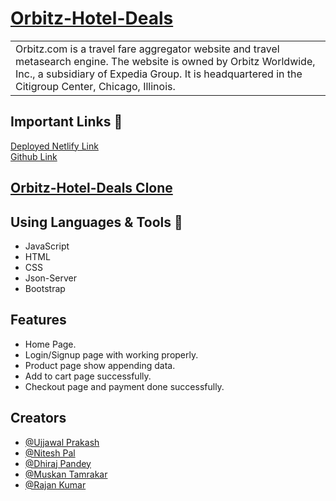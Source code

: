 # [Orbitz-Hotel-Deals](https://orbitz-clone-v1.netlify.app/)

<table>
<tr>
<td>
Orbitz.com is a travel fare aggregator website and travel metasearch engine. The website is owned by Orbitz Worldwide, Inc., a subsidiary of Expedia Group. It is headquartered in the Citigroup Center, Chicago, Illinois.
</td>
</tr>
</table>


## Important Links 🔗 
<a href="orbitz-clone-v1.netlify.app/">Deployed Netlify Link</a>
<br>
<a href="https://github.com/Muskantamrakar/green-volleyball-8804">Github Link</a>


## [Orbitz-Hotel-Deals Clone](https://orbitz-clone-v1.netlify.app/)


## Using Languages & Tools 🧰
- JavaScript
- HTML
- CSS
- Json-Server
- Bootstrap


## Features
- Home Page.
- Login/Signup page with working properly.
- Product page show appending data.
- Add to cart page successfully.
- Checkout page  and payment done successfully. 


## Creators

- [@Ujjawal Prakash](https://github.com/ujjawalyt)
- [@Nitesh Pal](https://github.com/niteshpalcode)
- [@Dhiraj Pandey](https://github.com/DheerajPandey1)
- [@Muskan Tamrakar](https://github.com/Muskantamrakar)
- [@Rajan Kumar](https://github.com/raobaba)
